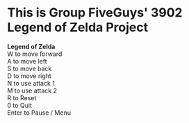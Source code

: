 # This is Group FiveGuys' 3902 Legend of Zelda Project

**Legend of Zelda**\
W to move forward\
A to move left\
S to move back\
D to move right\
N to use attack 1\
M to use attack 2\
R to Reset\
0 to Quit\
Enter to Pause / Menu
